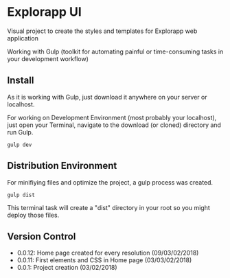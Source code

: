 <h1>Explorapp UI</h1>

<p>Visual project to create the styles and templates for Explorapp web application</p>
<p>Working with Gulp (toolkit for automating painful or time-consuming tasks in your development workflow)</p>

<h2>Install</h2>

<p>As it is working with Gulp, just download it anywhere on your server or localhost.</p>
<p>For working on Development Environment (most probably your localhost), just open your Terminal, navigate to the download (or cloned) directory and run Gulp.</p>

`gulp dev`

<h2>Distribution Environment</h2>

<p>For minifiying files and optimize the project, a gulp process was created.</p>

`gulp dist`

<p>This terminal task will create a "dist" directory in your root so you might deploy those files.</p>

<h2>Version Control</h2>

<ul>
    <li>0.0.12: Home page created for every resolution (09/03/02/2018)</li>
    <li>0.0.11: First elements and CSS in Home page (03/03/02/2018)</li>
    <li>0.0.1: Project creation (03/02/2018)</li>
</ul>
